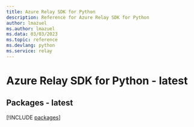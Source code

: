 ```yaml
---
title: Azure Relay SDK for Python
description: Reference for Azure Relay SDK for Python
author: lmazuel
ms.author: lmazuel
ms.data: 03/03/2023
ms.topic: reference
ms.devlang: python
ms.service: relay
---
```

# Azure Relay SDK for Python - latest
## Packages - latest
[!INCLUDE [packages](relay-index.md)]